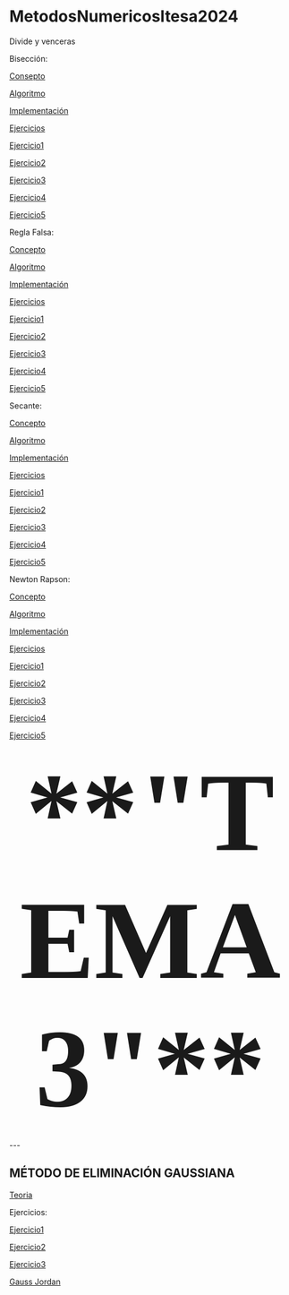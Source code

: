 # MetodosNumericosItesa2024
Divide y venceras

Bisección:

[Consepto](https://github.com/Eltonvamosporla14/MetodosNumericosItesa2024/blob/4b020dea846b391148aa3d125db6a010b6605c2b/Bisecci%C3%B3n/Definici%C3%B3nBisecci%C3%B3n)

[Algoritmo](https://github.com/Eltonvamosporla14/MetodosNumericosItesa2024/blob/d743dae8cf7c34ec3d096ed276c8b71c0565963b/Bisecci%C3%B3n/Algoritmo)

[Implementación](https://github.com/Eltonvamosporla14/MetodosNumericosItesa2024/blob/493f5873ba5e1d3d7bcf5475f8fa7adeda267562/Bisecci%C3%B3n/Implementaci%C3%B3n%20Bisecci%C3%B3n/Captura%20de%20pantalla%202024-03-13%20224218.png)

[Ejercicios](https://github.com/Eltonvamosporla14/MetodosNumericosItesa2024/tree/e0196942b542ec0170f484e03f8e6c0d38e2ac16/Bisecci%C3%B3n)

[Ejercicio1](https://github.com/Eltonvamosporla14/MetodosNumericosItesa2024/blob/e0196942b542ec0170f484e03f8e6c0d38e2ac16/Bisecci%C3%B3n/Biseccion/src/biseccion/Biseccion.java)

[Ejercicio2](https://github.com/Eltonvamosporla14/MetodosNumericosItesa2024/blob/0aa2a836bd987fe9cee9c4002d4f6ef1f140c6b0/Bisecci%C3%B3n/Biseccion2/src/biseccion2/Biseccion2.java)

[Ejercicio3](https://github.com/Eltonvamosporla14/MetodosNumericosItesa2024/blob/5d8051988da810d192826b4f6d9eacc496503bf1/Bisecci%C3%B3n/Biseccion3/src/biseccion3/Biseccion3.java)

[Ejercicio4](https://github.com/Eltonvamosporla14/MetodosNumericosItesa2024/blob/5d8051988da810d192826b4f6d9eacc496503bf1/Bisecci%C3%B3n/Biseccion4/src/biseccion4/Biseccion4.java)

[Ejercicio5](https://github.com/Eltonvamosporla14/MetodosNumericosItesa2024/blob/0d33ce33d6b6478547a584768affaf6e3ea19202/Bisecci%C3%B3n/Biseccion5/src/biseccion5/Biseccion5.java)

Regla Falsa:

[Concepto](https://github.com/Eltonvamosporla14/MetodosNumericosItesa2024/blob/02ee35b35ed766b646c98c4c62a46c8c97e394ca/Regla%20falsa/Concepto)

[Algoritmo](https://github.com/Eltonvamosporla14/MetodosNumericosItesa2024/blob/d45d3f8b37656ec40ef5feeaae6b4a2c9cec2326/Regla%20falsa/Algoritmo)

[Implementación](https://github.com/Eltonvamosporla14/MetodosNumericosItesa2024/blob/ccf9c4455430938522b9853dde2224409e93faa7/Regla%20falsa/Implementaci%C3%B3n/Captura%20de%20pantalla%202024-03-14%20010446.png)

[Ejercicios](https://github.com/Eltonvamosporla14/MetodosNumericosItesa2024/tree/234cfec0010d41e1bb42da198a1af5e5eb7f7879/Regla%20falsa)

[Ejercicio1](https://github.com/Eltonvamosporla14/MetodosNumericosItesa2024/blob/be07760570c9a15580733dbb8c5198b578ed8963/Regla%20falsa/Regla%20Falsa/src/regla/falsa/ReglaFalsa.java)

[Ejercicio2](https://github.com/Eltonvamosporla14/MetodosNumericosItesa2024/blob/2499182a4cd7a4bfcaa92b2a9d7dedd509504aea/Regla%20falsa/Regla%20Falsa%202/src/regla/falsa/pkg2/ReglaFalsa2.java)

[Ejercicio3](https://github.com/Eltonvamosporla14/MetodosNumericosItesa2024/blob/a5891dd2b92f70fa7ed21a8db7bea07fa4d62f88/Regla%20falsa/Regla%20Falsa%203/src/regla/falsa/pkg3/ReglaFalsa3.java)

[Ejercicio4](https://github.com/Eltonvamosporla14/MetodosNumericosItesa2024/blob/0931563065531ab32f858821923ff9127d72d56f/Regla%20falsa/Regla%20Falsa%204/src/regla/falsa/pkg4/ReglaFalsa4.java)

[Ejercicio5](https://github.com/Eltonvamosporla14/MetodosNumericosItesa2024/blob/1cfd9ffb272bbc31e61d58292ba68109ba656b66/Regla%20falsa/Regla%20Falsa%205/src/regla/falsa/pkg5/ReglaFalsa5.java)


Secante:

[Concepto](https://github.com/Eltonvamosporla14/MetodosNumericosItesa2024/blob/693a6dd16e3a372e24f203d010788cc2416b4d90/Secante/Concepto)

[Algoritmo](https://github.com/Eltonvamosporla14/MetodosNumericosItesa2024/blob/374616e1df230a470b24af210572ff7d866d1394/Secante/Algoritmo)

[Implementación](https://github.com/Eltonvamosporla14/MetodosNumericosItesa2024/tree/290d12ed661a87db6af48beff186c416044bbd15/Secante/Implementaci%C3%B3n)

[Ejercicios](https://github.com/Eltonvamosporla14/MetodosNumericosItesa2024/tree/cf227c0edfd294a4dbc3ca8b422825426fa0f282/Secante)

[Ejercicio1](https://github.com/Eltonvamosporla14/MetodosNumericosItesa2024/blob/4565704f6ad326313c64dcce5b45d4f987fa3f78/Secante/Secante/src/secante/Secante.java)

[Ejercicio2](https://github.com/Eltonvamosporla14/MetodosNumericosItesa2024/blob/8d40c798a544a221f56578096f2adfac0629bb01/Secante/Secante%202/src/secante/pkg2/Secante2.java)

[Ejercicio3](https://github.com/Eltonvamosporla14/MetodosNumericosItesa2024/blob/d94f7bd7ff5150bd93d6893306954fe4e3f3e558/Secante/Secante%203/src/secante/pkg3/Secante3.java)

[Ejercicio4](https://github.com/Eltonvamosporla14/MetodosNumericosItesa2024/blob/7f3ea48f31e4421c1dc87c891b4a4b5ba9fad7d2/Secante/Secante%204/src/secante/pkg4/Secante4.java)

[Ejercicio5](https://github.com/Eltonvamosporla14/MetodosNumericosItesa2024/blob/26355589096f6d86275c76c0bf2144357d36fe0c/Secante/Secante%205/src/secante/pkg5/Secante5.java)

Newton Rapson:

[Concepto](https://github.com/Eltonvamosporla14/MetodosNumericosItesa2024/blob/32123fbee6e7b2ff193db72bfdb446ae5377d68d/Newton/Concepto)

[Algoritmo](https://github.com/Eltonvamosporla14/MetodosNumericosItesa2024/blob/1f0f7c704966759c485084da3b445402b3bcdd61/Newton/Algoritmo)

[Implementación](https://github.com/Eltonvamosporla14/MetodosNumericosItesa2024/blob/05e9980881d0d1be71ac054815c78eb32bcb201c/Newton/Implementaci%C3%B3n/Captura%20de%20pantalla%202024-03-14%20093128.png)

[Ejercicios](https://github.com/Eltonvamosporla14/MetodosNumericosItesa2024/tree/4e4209f2d3159291b4051516874c6c384e1e7e51/Newton)

[Ejercicio1](https://github.com/Eltonvamosporla14/MetodosNumericosItesa2024/blob/f96c38a4804cec98811561e64f15f008553e2163/Newton/Newton/src/newton/Newton.java)

[Ejercicio2](https://github.com/Eltonvamosporla14/MetodosNumericosItesa2024/blob/2ab111b6a0cc15de5085f45196c1ee1d82b46b0f/Newton/Newton2/src/newton2/Newton2.java)

[Ejercicio3](https://github.com/Eltonvamosporla14/MetodosNumericosItesa2024/blob/3a1adb194772f6738fbdab1cf7aee2a03eb03fb1/Newton/Newton3/src/newton3/Newton3.java)

[Ejercicio4](https://github.com/Eltonvamosporla14/MetodosNumericosItesa2024/blob/63a3ec71e3ccdeabf58f72ca460ff5bc32951d1d/Newton/Newton4/src/newton4/Newton4.java)

[Ejercicio5](https://github.com/Eltonvamosporla14/MetodosNumericosItesa2024/blob/2fd1fc07510e6fd4fcf8bc3694ce329a83889961/Newton/Newton5/src/newton5/Newton5.java)


<p align="center"><b><span style="font-family: Negrita; font-size: 200px;">**"TEMA 3"**</span></b></p>
---

**MÉTODO DE ELIMINACIÓN GAUSSIANA**
---

[Teoria](https://github.com/Eltonvamosporla14/MetodosNumericosItesa2024/tree/835552ebd9ecd2544f8dac406c3932a075b74b93/Tema%203%20Metodos/ELIMINACI%C3%93N%20GAUSSIANA)

Ejercicios:

[Ejercicio1](https://github.com/Eltonvamosporla14/MetodosNumericosItesa2024/blob/835552ebd9ecd2544f8dac406c3932a075b74b93/Tema%203%20Metodos/ELIMINACI%C3%93N%20GAUSSIANA/Eliminacion%20Gaussiana/src/eliminacion/gaussiana/EliminacionGaussiana.java)

[Ejercicio2](https://github.com/Eltonvamosporla14/MetodosNumericosItesa2024/blob/835552ebd9ecd2544f8dac406c3932a075b74b93/Tema%203%20Metodos/ELIMINACI%C3%93N%20GAUSSIANA/Eliminaci%C3%B3nGaussiana2/src/eliminaci%C3%B3ngaussiana2/Eliminaci%C3%B3nGaussiana2.java)

[Ejercicio3](https://github.com/Eltonvamosporla14/MetodosNumericosItesa2024/blob/835552ebd9ecd2544f8dac406c3932a075b74b93/Tema%203%20Metodos/ELIMINACI%C3%93N%20GAUSSIANA/Eliminacion%20Gaussiana%203/src/eliminacion/gaussiana/pkg3/EliminacionGaussiana3.java)

[Gauss Jordan]()



